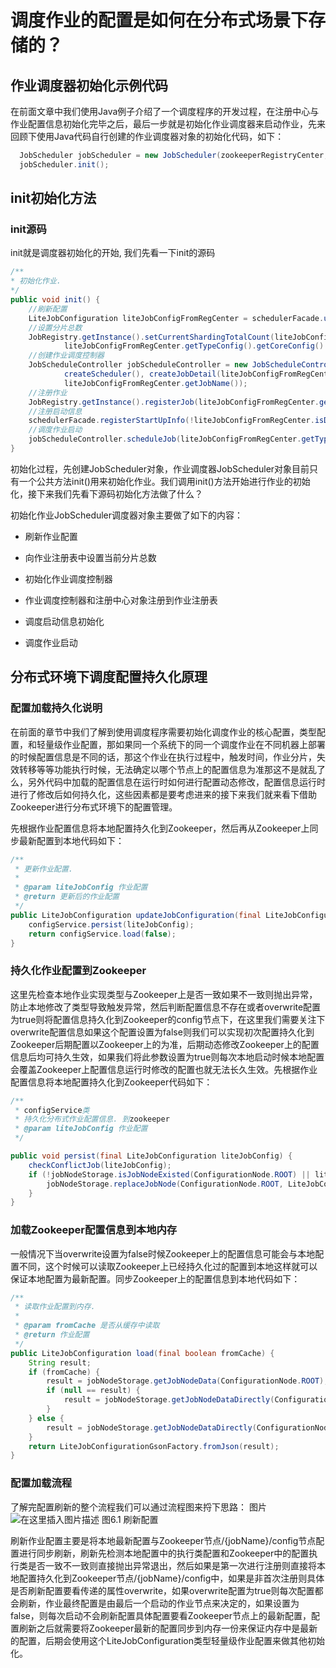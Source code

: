 # 调度作业的配置是如何在分布式场景下存储的？

## 作业调度器初始化示例代码

在前面文章中我们使用Java例子介绍了一个调度程序的开发过程，在注册中心与作业配置信息初始化完毕之后，最后一步就是初始化作业调度器来启动作业，先来回顾下使用Java代码自行创建的作业调度器对象的初始化代码，如下：

```java
  JobScheduler jobScheduler = new JobScheduler(zookeeperRegistryCenter, liteJobConfiguration);
  jobScheduler.init(); 
```

## init初始化方法

### init源码

init就是调度器初始化的开始, 我们先看一下init的源码

```java
/**
* 初始化作业.
*/
public void init() {
    //刷新配置
    LiteJobConfiguration liteJobConfigFromRegCenter = schedulerFacade.updateJobConfiguration(liteJobConfig);
    //设置分片总数
    JobRegistry.getInstance().setCurrentShardingTotalCount(liteJobConfigFromRegCenter.getJobName(), 
            liteJobConfigFromRegCenter.getTypeConfig().getCoreConfig().getShardingTotalCount());
    //创建作业调度控制器
    JobScheduleController jobScheduleController = new JobScheduleController(
            createScheduler(), createJobDetail(liteJobConfigFromRegCenter.getTypeConfig().getJobClass()), 
            liteJobConfigFromRegCenter.getJobName());
    //注册作业
    JobRegistry.getInstance().registerJob(liteJobConfigFromRegCenter.getJobName(), jobScheduleController, regCenter);
    //注册启动信息
    schedulerFacade.registerStartUpInfo(!liteJobConfigFromRegCenter.isDisabled());
    //调度作业启动
    jobScheduleController.scheduleJob(liteJobConfigFromRegCenter.getTypeConfig().getCoreConfig().getCron());
} 
```

初始化过程，先创建JobScheduler对象，作业调度器JobScheduler对象目前只有一个公共方法init()用来初始化作业。我们调用init()方法开始进行作业的初始化，接下来我们先看下源码初始化方法做了什么？

初始化作业JobScheduler调度器对象主要做了如下的内容：

- 刷新作业配置

-  向作业注册表中设置当前分片总数

- 初始化作业调度控制器

- 作业调度控制器和注册中心对象注册到作业注册表

- 调度启动信息初始化

- 调度作业启动

## 分布式环境下调度配置持久化原理

### 配置加载持久化说明

在前面的章节中我们了解到使用调度程序需要初始化调度作业的核心配置，类型配置，和轻量级作业配置，那如果同一个系统下的同一个调度作业在不同机器上部署的时候配置信息是不同的话，那这个作业在执行过程中，触发时间，作业分片，失效转移等等功能执行时候，无法确定以哪个节点上的配置信息为准那这不是就乱了么，另外代码中加载的配置信息在运行时如何进行配置动态修改，配置信息运行时进行了修改后如何持久化，这些因素都是要考虑进来的接下来我们就来看下借助Zookeeper进行分布式环境下的配置管理。

先根据作业配置信息将本地配置持久化到Zookeeper，然后再从Zookeeper上同步最新配置到本地代码如下：


```java
/**
 * 更新作业配置.
 *
 * @param liteJobConfig 作业配置
 * @return 更新后的作业配置
 */
public LiteJobConfiguration updateJobConfiguration(final LiteJobConfiguration liteJobConfig) {
    configService.persist(liteJobConfig);
    return configService.load(false);
}
```


### 持久化作业配置到Zookeeper
这里先检查本地作业实现类型与Zookeeper上是否一致如果不一致则抛出异常，防止本地修改了类型导致触发异常，然后判断配置信息不存在或者overwrite配置为true则将配置信息持久化到Zookeeper的config节点下，在这里我们需要关注下overwrite配置信息如果这个配置设置为false则我们可以实现初次配置持久化到Zookeeper后期配置以Zookeeper上的为准，后期动态修改Zookeeper上的配置信息后均可持久生效，如果我们将此参数设置为true则每次本地启动时候本地配置会覆盖Zookeeper上配置信息运行时修改的配置也就无法长久生效。先根据作业配置信息将本地配置持久化到Zookeeper代码如下：

```java
/**
 * configService类 
 * 持久化分布式作业配置信息. 到zookeeper
 * @param liteJobConfig 作业配置
 */

public void persist(final LiteJobConfiguration liteJobConfig) {
    checkConflictJob(liteJobConfig);
    if (!jobNodeStorage.isJobNodeExisted(ConfigurationNode.ROOT) || liteJobConfig.isOverwrite()) {
        jobNodeStorage.replaceJobNode(ConfigurationNode.ROOT, LiteJobConfigurationGsonFactory.toJson(liteJobConfig));
    }
}
```


### 加载Zookeeper配置信息到本地内存

一般情况下当overwrite设置为false时候Zookeeper上的配置信息可能会与本地配置不同，这个时候可以读取Zookeeper上已经持久化过的配置到本地这样就可以保证本地配置为最新配置。同步Zookeeper上的配置信息到本地代码如下：


```java
/**
 * 读取作业配置到内存.
 * 
 * @param fromCache 是否从缓存中读取
 * @return 作业配置
 */
public LiteJobConfiguration load(final boolean fromCache) {
    String result;
    if (fromCache) {
        result = jobNodeStorage.getJobNodeData(ConfigurationNode.ROOT);
        if (null == result) {
            result = jobNodeStorage.getJobNodeDataDirectly(ConfigurationNode.ROOT);
        }
    } else {
        result = jobNodeStorage.getJobNodeDataDirectly(ConfigurationNode.ROOT);
    }
    return LiteJobConfigurationGsonFactory.fromJson(result);
}
```

### 配置加载流程
了解完配置刷新的整个流程我们可以通过流程图来捋下思路：
图片
![在这里插入图片描述](https://img-blog.csdnimg.cn/693d7263e33f451883084e382e9b6244.png)
图6.1 刷新配置

刷新作业配置主要是将本地最新配置与Zookeeper节点/{jobName}/config节点配置进行同步刷新，刷新先检测本地配置中的执行类配置和Zookeeper中的配置执行类是否一致不一致则直接抛出异常退出，然后如果是第一次进行注册则直接将本地配置持久化到Zookeeper节点/{jobName}/config中，如果是非首次注册则具体是否刷新配置要看传递的属性overwrite，如果overwrite配置为true则每次配置都会刷新，作业最终配置是由最后一个启动的作业节点来决定的，如果设置为false，则每次启动不会刷新配置具体配置要看Zookeeper节点上的最新配置，配置刷新之后就需要将Zookeeper最新的配置同步到内存一份来保证内存中是最新的配置，后期会使用这个LiteJobConfiguration类型轻量级作业配置来做其他初始化。
